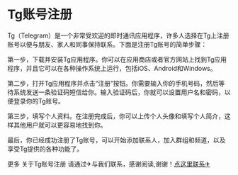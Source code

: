 # Tg账号注册

Tg（Telegram）是一个非常受欢迎的即时通讯应用程序，许多人选择在Tg上注册账号以便与朋友、家人和同事保持联系。下面是注册Tg账号的简单步骤：

第一步，下载并安装Tg应用程序。你可以在应用商店或者官方网站上找到Tg应用程序，并且它可以在各种操作系统上运行，包括iOS、Android和Windows。

第二步，打开Tg应用程序并点击“注册”按钮。你需要输入你的手机号码，然后等待系统发送一条验证码短信给你。输入验证码后，你就可以设置用户名和密码，以便登录你的Tg账号。

第三步，填写个人资料。在注册完成后，你可以上传个人头像和填写个人简介，这样其他用户就可以更容易地找到你。

最后，你已经成功注册了Tg账号，可以开始添加联系人，加入群组和频道，以及享受Tg提供的各种功能了。

更多 关于Tg账号注册 请通过✈与我们联系，感谢阅读,谢谢！[点这里联系✈](https://ws.k02.cc)